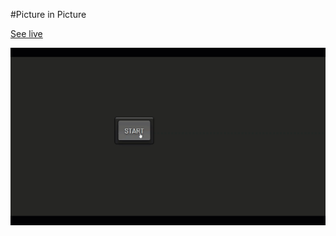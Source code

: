#Picture in Picture

[See live](https://olena-ageyeva.github.io/picture-in-picture/)

![Preview](./preview.gif)
